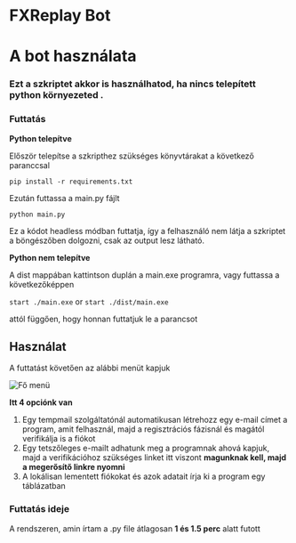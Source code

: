 # FXReplay Bot

# A bot használata

### Ezt a szkriptet akkor is használhatod, ha nincs telepített python környezeted .

### Futtatás

**Python telepítve**

Először telepítse a szkripthez szükséges könyvtárakat a következő paranccsal

`pip install -r requirements.txt`

Ezután futtassa a main.py fájlt

`python main.py`

Ez a kódot headless módban futtatja, így a felhasználó nem látja a szkriptet a böngészőben dolgozni, csak az output lesz látható.

**Python nem telepítve**

A dist mappában kattintson duplán a main.exe programra, vagy futtassa a következőképpen

`start ./main.exe`
or
`start ./dist/main.exe`

attól függően, hogy honnan futtatjuk le a parancsot


## Használat

A futtatást követően az alábbi menüt kapjuk

![Fő menü](https://cdn.discordapp.com/attachments/1134077926808244318/1211287387829968916/image.png?ex=65eda649&is=65db3149&hm=69f6d494fd011a68c085cd2ef5bd0e0af5859175fc371a2d86a85c3ede1d5073&)

**Itt 4 opciónk van**

1. Egy tempmail szolgáltatónál automatikusan létrehozz egy e-mail címet a program, amit felhasznál, majd a regisztrációs fázisnál és magától verifikálja is a fiókot
2. Egy tetszőleges e-mailt adhatunk meg a programnak ahová kapjuk, majd a verifikációhoz szükséges linket itt viszont **magunknak kell, majd a megerősítő linkre nyomni**
3. A lokálisan lementett fiókokat és azok adatait írja ki a program egy táblázatban

### Futtatás ideje
A rendszeren, amin írtam a .py file átlagosan **1 és 1.5 perc** alatt futott